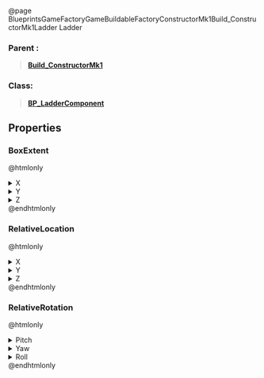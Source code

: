 @page BlueprintsGameFactoryGameBuildableFactoryConstructorMk1Build_ConstructorMk1Ladder Ladder
### Parent :
<b><a href="_blueprints_game_factory_game_buildable_factory_constructor_mk1_build__constructor_mk1.html"><blockquote>Build_ConstructorMk1</blockquote></a></b>
### Class:
<b><a href="_blueprints_game_factory_game_buildable-shared_ladder_b_p__ladder_component.html"><blockquote>BP_LadderComponent</blockquote></a></b>
## Properties
### BoxExtent
@htmlonly
<details>
 <summary>X</summary>
<blockquote>40</blockquote>
</details>
<details>
 <summary>Y</summary>
<blockquote>40</blockquote>
</details>
<details>
 <summary>Z</summary>
<blockquote>260</blockquote>
</details>
@endhtmlonly

### RelativeLocation
@htmlonly
<details>
 <summary>X</summary>
<blockquote>-210.0001220703125</blockquote>
</details>
<details>
 <summary>Y</summary>
<blockquote>-339.9998779296875</blockquote>
</details>
<details>
 <summary>Z</summary>
<blockquote>320</blockquote>
</details>
@endhtmlonly

### RelativeRotation
@htmlonly
<details>
 <summary>Pitch</summary>
<blockquote>0</blockquote>
</details>
<details>
 <summary>Yaw</summary>
<blockquote>-0.00026723110931925476</blockquote>
</details>
<details>
 <summary>Roll</summary>
<blockquote>0</blockquote>
</details>
@endhtmlonly

